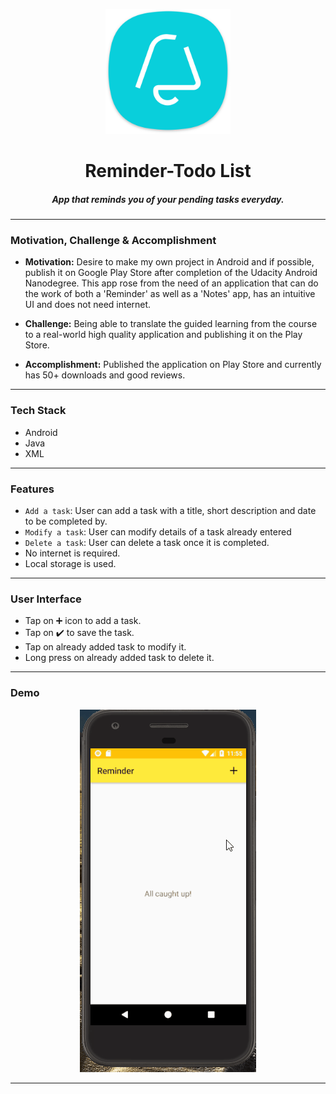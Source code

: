 <p align="center">
  <a href="" rel="noopener">
 <img height=200px src="https://github.com/kunjmehta/Reminder/blob/master/logo.png" alt="Reminder-logo"></a>
</p>

<h1 align="center">Reminder-Todo List</h1>

<h5 align = "center">App that reminds you of your pending tasks everyday.</h5>

-----------------------------------------
### Motivation, Challenge & Accomplishment

* **Motivation:** Desire to make my own project in Android and if possible, publish it on Google Play Store after completion of the Udacity Android Nanodegree. This app rose from the need of an application that can do the work of both a 'Reminder' as well as a 'Notes' app, has an intuitive UI and does not need internet.

* **Challenge:** Being able to translate the guided learning from the course to a real-world high quality application and publishing it on the Play Store.

* **Accomplishment:** Published the application on Play Store and currently has 50+ downloads and good reviews.

***

### Tech Stack

* Android
* Java
* XML

***

### Features

- `Add a task`: User can add a task with a title, short description and date to be completed by.
- `Modify a task`: User can modify details of a task already entered
- `Delete a task`: User can delete a task once it is completed.
-  No internet is required.
-  Local storage is used.


***


### User Interface

- Tap on :heavy_plus_sign: icon to add a task.
- Tap on :heavy_check_mark: to save the task.
- Tap on already added task to modify it.
- Long press on already added task to delete it.


***


### Demo
<p align="center">
    <img src="demo.gif">
</p>


***
